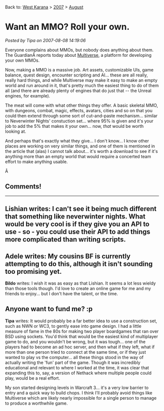 Back to: [West Karana](/posts/westkarana.md) > [2007](/posts/2007/westkarana.md) > [August](./westkarana.md)
# Want an MMO? Roll your own.

*Posted by Tipa on 2007-08-08 14:19:06*

Everyone complains about MMOs, but nobody does anything about them. The GuardianÂ reports today about [Multiverse](http://blogs.guardian.co.uk/games/archives/2007/08/08/make_a_mmo.html), a platform for developing your own MMOs.

Now, making a MMO is a massive job. Art assets, customizable UIs, game balance, quest design, encounter scripting and AI... these are all really, really hard things, and while Multiverse may make it easy to make an empty world and run around in it, that's pretty much the easiest thing to do of them all (and there are already plenty of engines that do just that -- the Unreal engines, for example).

The meat will come with what other things they offer. A basic skeletal MMO, with dungeons, combat, magic, effects, avatars, cities and so on that you could then extend through some sort of cut-and-paste mechanism... similar to Neverwinter Nights' constuction set... where 95% is given and it's your job to add the 5% that makes it your own... now, *that* would be worth looking at.

And perhaps that's exactly what they give... I don't know... I know other places are working on very similar things, and one of them is mentioned in the article that (alas) I cannot talk about... it's worth a download to see if it's anything more than an empty world that would require a concerted team effort to make anything usable.

Â 
## Comments!
---
**Lishian** writes: I can't see it being much different that something like neverwinter nights. What would be very cool is if they give you an API to use - so - you could use their API to add things more complicated than writing scripts.
---
**Adele** writes: My cousins BF is currently attempting to do this, although it isn't sounding too promising yet.
---
**Bildo** writes: I wish it was as easy as that Lishian. It seems a lot less wieldy than those tools though. I'd love to create an online game for me and my friends to enjoy... but I don't have the talent, or the time.

Anyone want to fund me? :p
---
**Tipa** writes: It would probably be a far better idea to use a construction set, such as NWN or WC3, to gently ease into game design. I had a little measure of fame in the 80s for making two player boardgames that ran over BSD using sockets. You'd think that would be the easiest kind of multiplayer game to do, and you wouldn't be wrong, but it was tough... one of the players had to become an ad hoc server, and then what if they left, what if more than one person tried to connect at the same time, or if they just wanted to play vs the computer... all these things stood in the way of actually writing the 'fun' part of the game. Though it was incredibly educational and relevant to where I worked at the time, it was clear that expanding this to, say, a version of Nethack where multiple people could play, would be a real effort.

My son started designing levels in Warcraft 3... it's a very low barrier to entry and a quick way to build chops. I think I'll probably avoid things like Multiverse which are likely nearly impossible for a single person to manage to produce a worthwhile game.
